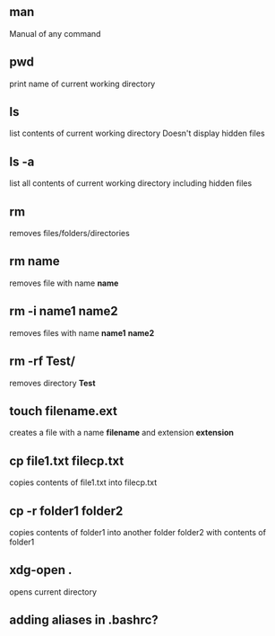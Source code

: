 ## man

Manual of any command

## pwd

print name of current working directory

## ls

list contents of current working directory
Doesn't display hidden files

## ls -a

list all contents of current working directory including hidden files

## rm

removes files/folders/directories

## rm name

removes file with name **name**

## rm -i name1 name2

removes files with name **name1** **name2**

## rm -rf Test/

removes directory **Test**

## touch filename.ext

creates a file with a name **filename** and extension **extension**

## cp file1.txt filecp.txt

copies contents of file1.txt into filecp.txt

## cp -r folder1 folder2

copies contents of folder1 into another folder folder2 with contents of folder1

## xdg-open .

opens current directory

## adding aliases in .bashrc?
